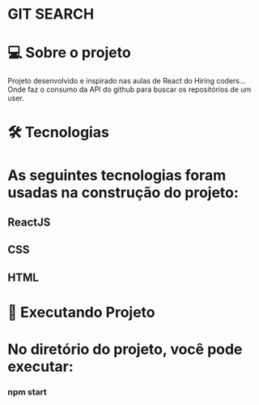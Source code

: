 # GIT SEARCH
# 💻 Sobre o projeto
Projeto desenvolvido e inspirado nas aulas de React do Hiring coders... Onde faz o consumo da API do github para buscar os repositórios de um user.

# 🛠 Tecnologias

# As seguintes tecnologias foram usadas na construção do projeto:

## ReactJS
## CSS
## HTML

# 🚀 Executando Projeto

# No diretório do projeto, você pode executar:

### npm start
